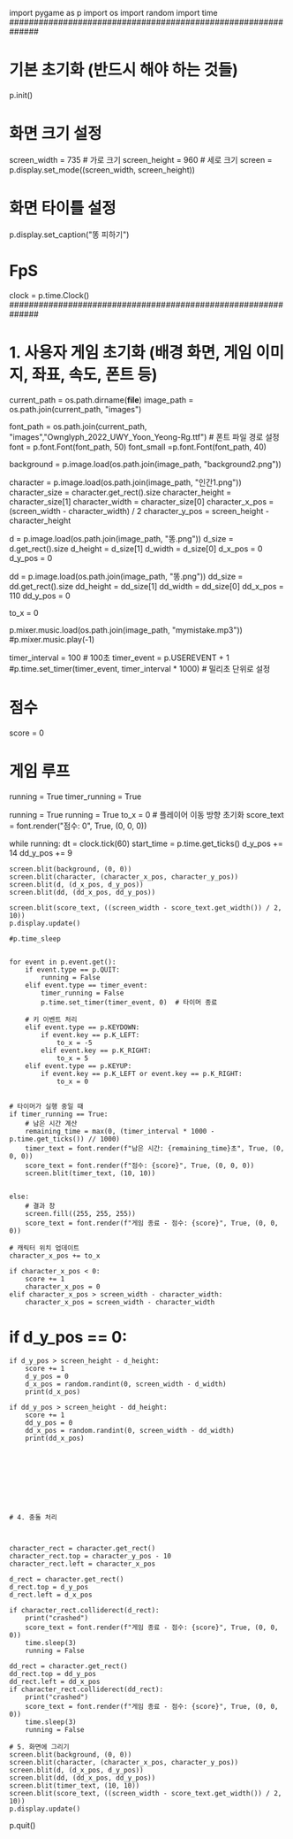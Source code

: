 import pygame as p
import os
import random
import time
##############################################################
# 기본 초기화 (반드시 해야 하는 것들)
p.init()

# 화면 크기 설정
screen_width = 735 # 가로 크기
screen_height = 960 # 세로 크기
screen = p.display.set_mode((screen_width, screen_height))

# 화면 타이틀 설정
p.display.set_caption("똥 피하기")

# FpS
clock = p.time.Clock()
  ##############################################################

# 1. 사용자 게임 초기화 (배경 화면, 게임 이미지, 좌표, 속도, 폰트 등)
current_path = os.path.dirname(__file__)
image_path = os.path.join(current_path, "images")


font_path = os.path.join(current_path, "images","Ownglyph_2022_UWY_Yoon_Yeong-Rg.ttf")  # 폰트 파일 경로 설정
font = p.font.Font(font_path, 50)
font_small =p.font.Font(font_path, 40)

background = p.image.load(os.path.join(image_path, "background2.png"))


character = p.image.load(os.path.join(image_path, "인간1.png"))
character_size = character.get_rect().size
character_height = character_size[1]
character_width = character_size[0]
character_x_pos = (screen_width - character_width) / 2
character_y_pos = screen_height - character_height
   
d = p.image.load(os.path.join(image_path, "똥.png"))
d_size = d.get_rect().size
d_height = d_size[1]
d_width = d_size[0]
d_x_pos = 0
d_y_pos = 0


dd = p.image.load(os.path.join(image_path, "똥.png"))
dd_size = dd.get_rect().size
dd_height = dd_size[1]
dd_width = dd_size[0]
dd_x_pos = 110
dd_y_pos = 0

to_x = 0


p.mixer.music.load(os.path.join(image_path, "mymistake.mp3"))
#p.mixer.music.play(-1)

timer_interval = 100  # 100초
timer_event = p.USEREVENT + 1
#p.time.set_timer(timer_event, timer_interval * 1000)  # 밀리초 단위로 설정

# 점수
score = 0

# 게임 루프
running = True
timer_running = True

running = True
running = True
to_x = 0  # 플레이어 이동 방향 초기화
score_text = font.render("점수: 0", True, (0, 0, 0))

while running:
    dt = clock.tick(60)
    start_time = p.time.get_ticks()
    d_y_pos += 14
    dd_y_pos += 9

    screen.blit(background, (0, 0))
    screen.blit(character, (character_x_pos, character_y_pos))
    screen.blit(d, (d_x_pos, d_y_pos))
    screen.blit(dd, (dd_x_pos, dd_y_pos))
    
    screen.blit(score_text, ((screen_width - score_text.get_width()) / 2, 10))
    p.display.update()
   
    #p.time_sleep
    
    
    for event in p.event.get():
        if event.type == p.QUIT:
            running = False
        elif event.type == timer_event:
            timer_running = False
            p.time.set_timer(timer_event, 0)  # 타이머 종료
        
        # 키 이벤트 처리
        elif event.type == p.KEYDOWN: 
            if event.key == p.K_LEFT:
                to_x = -5
            elif event.key == p.K_RIGHT:
                to_x = 5
        elif event.type == p.KEYUP:
            if event.key == p.K_LEFT or event.key == p.K_RIGHT:
                to_x = 0

    
    # 타이머가 실행 중일 때
    if timer_running == True:
        # 남은 시간 계산
        remaining_time = max(0, (timer_interval * 1000 - p.time.get_ticks()) // 1000)
        timer_text = font.render(f"남은 시간: {remaining_time}초", True, (0, 0, 0))
        score_text = font.render(f"점수: {score}", True, (0, 0, 0))
        screen.blit(timer_text, (10, 10))
        
        
    else:
        # 결과 창
        screen.fill((255, 255, 255))
        score_text = font.render(f"게임 종료 - 점수: {score}", True, (0, 0, 0))
    
    # 캐릭터 위치 업데이트
    character_x_pos += to_x

    if character_x_pos < 0:
        score += 1
        character_x_pos = 0 
    elif character_x_pos > screen_width - character_width:
        character_x_pos = screen_width - character_width
   # if d_y_pos == 0:


    if d_y_pos > screen_height - d_height:
        score += 1
        d_y_pos = 0
        d_x_pos = random.randint(0, screen_width - d_width)
        print(d_x_pos)

    if dd_y_pos > screen_height - dd_height:
        score += 1
        dd_y_pos = 0
        dd_x_pos = random.randint(0, screen_width - dd_width)
        print(dd_x_pos)

    
    
    

    

    
    
    # 4. 충돌 처리

    

    character_rect = character.get_rect()
    character_rect.top = character_y_pos - 10
    character_rect.left = character_x_pos

    d_rect = character.get_rect()
    d_rect.top = d_y_pos
    d_rect.left = d_x_pos

    if character_rect.colliderect(d_rect):
        print("crashed")
        score_text = font.render(f"게임 종료 - 점수: {score}", True, (0, 0, 0))
        time.sleep(3)
        running = False

    dd_rect = character.get_rect()
    dd_rect.top = dd_y_pos
    dd_rect.left = dd_x_pos
    if character_rect.colliderect(dd_rect):
        print("crashed")
        score_text = font.render(f"게임 종료 - 점수: {score}", True, (0, 0, 0))
        time.sleep(3)
        running = False

    # 5. 화면에 그리기
    screen.blit(background, (0, 0))
    screen.blit(character, (character_x_pos, character_y_pos))
    screen.blit(d, (d_x_pos, d_y_pos))
    screen.blit(dd, (dd_x_pos, dd_y_pos))
    screen.blit(timer_text, (10, 10))
    screen.blit(score_text, ((screen_width - score_text.get_width()) / 2, 10))
    p.display.update()

p.quit()
